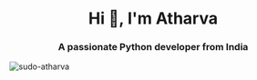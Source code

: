 <!DOCTYPE>
<html>
<head>
<style>
image{
  height: 400px;
</style>
</head>
<body>
<h1 align="center">Hi 👋, I'm Atharva</h1>
<h3 align="center">A passionate Python developer from India</h3>
<image src="https://wakatime.com/share/@db7ff86a-0180-4776-8fef-c36d6c03cac5/518585e6-213e-4f51-930a-43d0fc46bb26.svg'>
<p><img align="center" src="https://github-readme-streak-stats.herokuapp.com/?user=sudo-atharva&" alt="sudo-atharva" /></p>                                                                                                                    
                                                                                                                    </body>                                                                                                                  </html>
